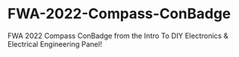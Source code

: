 # FWA-2022-Compass-ConBadge
FWA 2022 Compass ConBadge from the Intro To DIY Electronics &amp; Electrical Engineering Panel!
